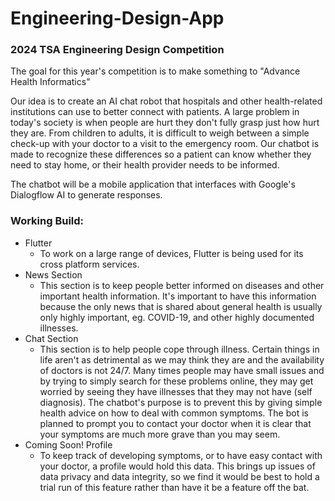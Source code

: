 # Engineering-Design-App
### 2024 TSA Engineering Design Competition
The goal for this year's competition is to make something to "Advance Health Informatics" 

Our idea is to create an AI chat robot that hospitals and other health-related institutions can use to better connect with patients. A large problem in today's society is when people are hurt they don't fully grasp just how hurt they are. From children to adults, it is difficult to weigh between a simple check-up with your doctor to a visit to the emergency room. Our chatbot is made to recognize these differences so a patient can know whether they need to stay home, or their health provider needs to be informed.

The chatbot will be a mobile application that interfaces with Google's Dialogflow AI to generate responses.

### Working Build:
- Flutter
    - To work on a large range of devices, Flutter is being used for its cross platform services.
- News Section
    - This section is to keep people better informed on diseases and other important health information. It's important to have this information because the only news that is shared about general health is usually only highly important, eg. COVID-19, and other highly documented illnesses. 
- Chat Section
    - This section is to help people cope through illness. Certain things in life aren't as detrimental as we may think they are and the availability of doctors is not 24/7. Many times people may have small issues and by trying to simply search for these problems online, they may get worried by seeing they have illnesses that they may not have (self diagnosis). The chatbot's purpose is to prevent this by giving simple health advice on how to deal with common symptoms. The bot is planned to prompt you to contact your doctor when it is clear that your symptoms are much more grave than you may seem.
- Coming Soon! Profile
    - To keep track of developing symptoms, or to have easy contact with your doctor, a profile would hold this data. This brings up issues of data privacy and data integrity, so we find it would be best to hold a trial run of this feature rather than have it be a feature off the bat. 
